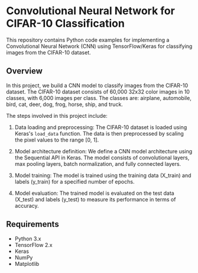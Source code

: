 # Convolutional Neural Network for CIFAR-10 Classification

This repository contains Python code examples for implementing a Convolutional Neural Network (CNN) using TensorFlow/Keras for classifying images from the CIFAR-10 dataset.

## Overview

In this project, we build a CNN model to classify images from the CIFAR-10 dataset. The CIFAR-10 dataset consists of 60,000 32x32 color images in 10 classes, with 6,000 images per class. The classes are: airplane, automobile, bird, cat, deer, dog, frog, horse, ship, and truck.

The steps involved in this project include:

1. Data loading and preprocessing: The CIFAR-10 dataset is loaded using Keras's `load_data` function. The data is then preprocessed by scaling the pixel values to the range [0, 1].

2. Model architecture definition: We define a CNN model architecture using the Sequential API in Keras. The model consists of convolutional layers, max pooling layers, batch normalization, and fully connected layers.

3. Model training: The model is trained using the training data (X_train) and labels (y_train) for a specified number of epochs.

4. Model evaluation: The trained model is evaluated on the test data (X_test) and labels (y_test) to measure its performance in terms of accuracy.

## Requirements

- Python 3.x
- TensorFlow 2.x
- Keras
- NumPy
- Matplotlib



